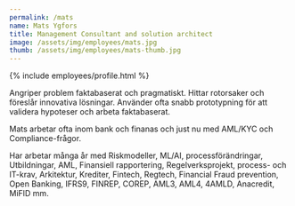 ```yaml
---
permalink: /mats
name: Mats Ygfors
title: Management Consultant and solution architect
image: /assets/img/employees/mats.jpg
thumb: /assets/img/employees/mats-thumb.jpg
---
```

{% include employees/profile.html %}

Angriper problem faktabaserat och pragmatiskt. Hittar rotorsaker och föreslår innovativa lösningar. Använder ofta snabb prototypning för att validera hypoteser och arbeta faktabaserat. 

Mats arbetar ofta inom bank och finanas och just nu med AML/KYC och Compliance-frågor.

Har arbetar många år med Riskmodeller, ML/AI, processförändringar, Utbildningar, AML, Finansiell rapportering, Regelverksprojekt, process- och IT-krav, Arkitektur, Krediter, Fintech, Regtech, Financial Fraud prevention, Open Banking, IFRS9, FINREP, COREP, AML3, AML4, 4AMLD, Anacredit, MiFID mm.
